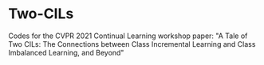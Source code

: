 # Two-CILs
Codes for the CVPR 2021 Continual Learning workshop paper: "A Tale of Two CILs: The Connections between Class Incremental Learning and Class Imbalanced Learning, and Beyond"
